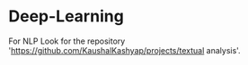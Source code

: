 # Deep-Learning
For NLP Look for the repository 'https://github.com/KaushalKashyap/projects/textual analysis'.
